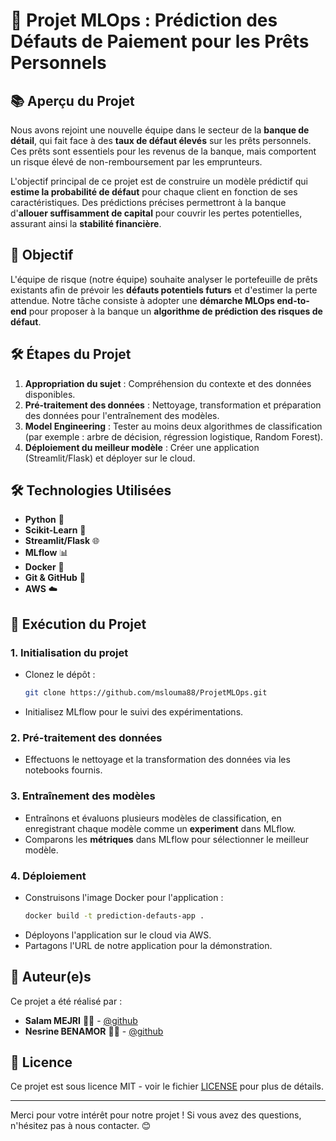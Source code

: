 # 🚀 Projet MLOps : Prédiction des Défauts de Paiement pour les Prêts Personnels

## 📚 Aperçu du Projet

Nous avons rejoint une nouvelle équipe dans le secteur de la **banque de détail**, qui fait face à des **taux de défaut élevés** sur les prêts personnels. Ces prêts sont essentiels pour les revenus de la banque, mais comportent un risque élevé de non-remboursement par les emprunteurs. 

L'objectif principal de ce projet est de construire un modèle prédictif qui **estime la probabilité de défaut** pour chaque client en fonction de ses caractéristiques. Des prédictions précises permettront à la banque d'**allouer suffisamment de capital** pour couvrir les pertes potentielles, assurant ainsi la **stabilité financière**.


## 🎯 Objectif

L'équipe de risque (notre équipe) souhaite analyser le portefeuille de prêts existants afin de prévoir les **défauts potentiels futurs** et d'estimer la perte attendue. Notre tâche consiste à adopter une **démarche MLOps end-to-end** pour proposer à la banque un **algorithme de prédiction des risques de défaut**.

## 🛠️ Étapes du Projet

1. **Appropriation du sujet** : Compréhension du contexte et des données disponibles.
2. **Pré-traitement des données** : Nettoyage, transformation et préparation des données pour l'entraînement des modèles.
3. **Model Engineering** : Tester au moins deux algorithmes de classification (par exemple : arbre de décision, régression logistique, Random Forest).
4. **Déploiement du meilleur modèle** : Créer une application (Streamlit/Flask) et déployer sur le cloud.

## 🛠️ Technologies Utilisées

- **Python** 🐍
- **Scikit-Learn** 🧠
- **Streamlit/Flask** 🌐
- **MLflow** 📊
- **Docker** 🐳
- **Git & GitHub** 🔄
- **AWS** ☁️

## 🚀 Exécution du Projet

### 1. Initialisation du projet
- Clonez le dépôt :
    ```bash
    git clone https://github.com/mslouma88/ProjetMLOps.git
    ```
- Initialisez MLflow pour le suivi des expérimentations.

### 2. Pré-traitement des données
- Effectuons le nettoyage et la transformation des données via les notebooks fournis.

### 3. Entraînement des modèles
- Entraînons et évaluons plusieurs modèles de classification, en enregistrant chaque modèle comme un **experiment** dans MLflow.
- Comparons les **métriques** dans MLflow pour sélectionner le meilleur modèle.

### 4. Déploiement
- Construisons l'image Docker pour l'application :
    ```bash
    docker build -t prediction-defauts-app .
    ```
- Déployons l'application sur le cloud via AWS.
- Partagons l'URL de notre application pour la démonstration.

## 👥 Auteur(e)s

Ce projet a été réalisé par :

- **Salam MEJRI** 🧑‍💻 - [@github](https://github.com/mslouma88) 
- **Nesrine BENAMOR** 🧑‍💻 - [@github](https://github.com/Nes890)


## 📄 Licence

Ce projet est sous licence MIT - voir le fichier [LICENSE](LICENSE) pour plus de détails.

---

Merci pour votre intérêt pour notre projet ! Si vous avez des questions, n'hésitez pas à nous contacter. 😊
